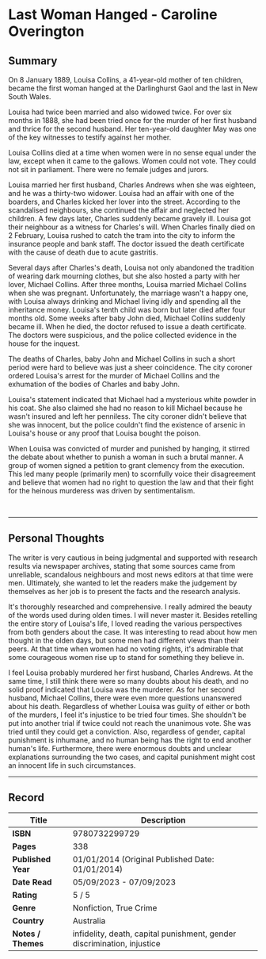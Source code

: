 # Last Woman Hanged - Caroline Overington

## Summary
On 8 January 1889, Louisa Collins, a 41-year-old mother of ten children, became the first woman hanged at the Darlinghurst Gaol and the last in New South Wales.

Louisa had twice been married and also widowed twice. For over six months in 1888, she had been tried once for the murder of her first husband and thrice for the second husband. Her ten-year-old daughter May was one of the key witnesses to testify against her mother.

Louisa Collins died at a time when women were in no sense equal under the law, except when it came to the gallows. Women could not vote. They could not sit in parliament. There were no female judges and jurors.

Louisa married her first husband, Charles Andrews when she was eighteen, and he was a thirty-two widower. Louisa had an affair with one of the boarders, and Charles kicked her lover into the street. According to the scandalised neighbours, she continued the affair and neglected her children. A few days later, Charles suddenly became gravely ill. Louisa got their neighbour as a witness for Charles's will. When Charles finally died on 2 February, Louisa rushed to catch the tram into the city to inform the insurance people and bank staff. The doctor issued the death certificate with the cause of death due to acute gastritis.

Several days after Charles's death, Louisa not only abandoned the tradition of wearing dark mourning clothes, but she also hosted a party with her lover, Michael Collins. After three months, Louisa married Michael Collins when she was pregnant. Unfortunately, the marriage wasn't a happy one, with Louisa always drinking and Michael living idly and spending all the inheritance money. Louisa's tenth child was born but later died after four months old. Some weeks after baby John died, Michael Collins suddenly became ill. When he died, the doctor refused to issue a death certificate. The doctors were suspicious, and the police collected evidence in the house for the inquest.

The deaths of Charles, baby John and Michael Collins in such a short period were hard to believe was just a sheer coincidence. The city coroner ordered Louisa's arrest for the murder of Michael Collins and the exhumation of the bodies of Charles and baby John.

Louisa's statement indicated that Michael had a mysterious white powder in his coat. She also claimed she had no reason to kill Michael because he wasn't insured and left her penniless. The city coroner didn't believe that she was innocent, but the police couldn't find the existence of arsenic in Louisa's house or any proof that Louisa bought the poison.

When Louisa was convicted of murder and punished by hanging, it stirred the debate about whether to punish a woman in such a brutal manner. A group of women signed a petition to grant clemency from the execution. This led many people (primarily men) to scornfully voice their disagreement and believe that women had no right to question the law and that their fight for the heinous murderess was driven by sentimentalism.

<br>

***

## Personal Thoughts
The writer is very cautious in being judgmental and supported with research results via newspaper archives, stating that some sources came from unreliable, scandalous neighbours and most news editors at that time were men. Ultimately, she wanted to let the readers make the judgement by themselves as her job is to present the facts and the research analysis.

It's thoroughly researched and comprehensive. I really admired the beauty of the words used during olden times. I will never master it. Besides retelling the entire story of Louisa's life, I loved reading the various perspectives from both genders about the case. It was interesting to read about how men thought in the olden days, but some men had different views than their peers. At that time when women had no voting rights, it's admirable that some courageous women rise up to stand for something they believe in.

I feel Louisa probably murdered her first husband, Charles Andrews. At the same time, I still think there were so many doubts about his death, and no solid proof indicated that Louisa was the murderer. As for her second husband, Michael Collins, there were even more questions unanswered about his death. Regardless of whether Louisa was guilty of either or both of the murders, I feel it's injustice to be tried four times. She shouldn't be put into another trial if twice could not reach the unanimous vote. She was tried until they could get a conviction. Also, regardless of gender, capital punishment is inhumane, and no human being has the right to end another human's life. Furthermore, there were enormous doubts and unclear explanations surrounding the two cases, and capital punishment might cost an innocent life in such circumstances.

***

## Record
| Title | Description |
| -- | -- |
| **ISBN** | 9780732299729 |
| **Pages** | 338 |
| **Published Year** | 01/01/2014 (Original Published Date: 01/01/2014) |
| **Date Read** | 05/09/2023 - 07/09/2023 |
| **Rating** | 5 / 5 |
| **Genre** | Nonfiction, True Crime |
| **Country** | Australia |
| **Notes / Themes** | infidelity, death, capital punishment, gender discrimination, injustice | 
